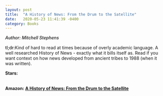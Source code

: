 ```yaml
---
layout: post
title:  "A History of News: From the Drum to the Satellite"
date:   2020-05-23 11:41:39 -0400
category: Books
---
```

<link rel="stylesheet" href="https://cdnjs.cloudflare.com/ajax/libs/font-awesome/4.7.0/css/font-awesome.min.css">

<span style="font-weight:500;font-style:italic;"> Author: Mitchell Stephens</span>

<div style="margin-top:15px;"></div>

<span style="font-weight:500;">tl;dr:</span>Kind of hard to read at times because of overly academic language. A well researched History of News - exactly what it bills itself as. Read if you want context on how news developed from ancient tribes to 1988 (when it was written). 

<table>
	<tr><b>Stars: </b></tr>
	<tr>
		<span class="fa fa-star checked"></span>
		<span class="fa fa-star checked"></span>
		<span class="fa fa-star checked"></span>
		<span class="fa fa-star"></span>
		<span class="fa fa-star"></span>
	</tr>
</table>

**Amazon: [A History of News: From the Drum to the Satellite](https://www.amazon.com/gp/product/0670813788/)**